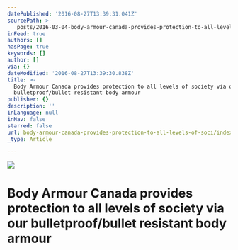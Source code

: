```yaml
---
datePublished: '2016-08-27T13:39:31.041Z'
sourcePath: >-
  _posts/2016-03-04-body-armour-canada-provides-protection-to-all-levels-of-soci.md
inFeed: true
authors: []
hasPage: true
keywords: []
author: []
via: {}
dateModified: '2016-08-27T13:39:30.838Z'
title: >-
  Body Armour Canada provides protection to all levels of society via our
  bulletproof/bullet resistant body armour
publisher: {}
description: ''
inLanguage: null
inNav: false
starred: false
url: body-armour-canada-provides-protection-to-all-levels-of-soci/index.html
_type: Article

---
```

![](https://the-grid-user-content.s3-us-west-2.amazonaws.com/979d7930-0e46-475b-9102-3f637389df03.jpg)

# Body Armour Canada provides protection to all levels of society via our bulletproof/bullet resistant body armour